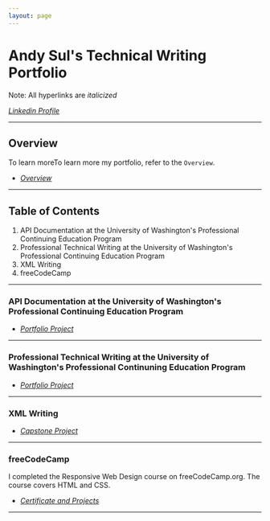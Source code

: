 ```yaml
---
layout: page
---
```


# Andy Sul's Technical Writing Portfolio

Note: All hyperlinks are *italicized*

*[Linkedin Profile](https://www.linkedin.com/in/andysul/)*

-------------------------

## Overview

To learn moreTo learn more my portfolio, refer to the `Overview`.

* *[Overview](docs/overview.md)*  

-------------------------

## **Table of Contents**

1. API Documentation at the University of Washington's Professional Continuing Education Program
2. Professional Technical Writing at the University of Washington's Professional Continuing Education Program
3. XML Writing
4. freeCodeCamp
   
-------------------------

### API Documentation at the University of Washington's Professional Continuing Education Program

* *[Portfolio Project](UW_API/uw_api.md)*

-------------------------

### Professional Technical Writing at the University of Washington's Professional Continuning Education Program

* *[Portfolio Project](UW_PTW/uw_ptw.md)*

-------------------------

### XML Writing

* *[Capstone Project](XML/xml_writing.md)*

-------------------------

### freeCodeCamp 

I completed the Responsive Web Design course on freeCodeCamp.org. The course covers HTML and CSS.

* *[Certificate and Projects](https://www.freecodecamp.org/certification/skma97/responsive-web-design)*

-------------------------
